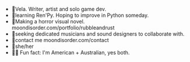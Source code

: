 - 🐍Vela. Writer, artist and solo game dev.
- 📝learning Ren'Py. Hoping to improve in Python someday. 
- 🔪Making a horror visual novel.  moondisorder.com/portfolio/rubbleandrust
- 🐙seeking dedicated musicians and sound designers to collaborate with.
- 📧contact me moondisorder.com/contact 
- 🥀she/her
- 🦘🦌 Fun fact: I'm American + Australian, yes both.
